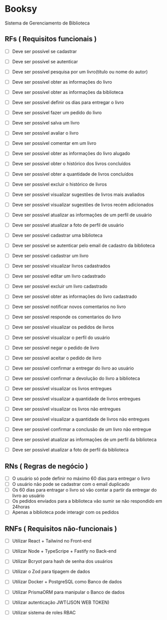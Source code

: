 # Booksy 

Sistema de Gerenciamento de Biblioteca

## RFs ( Requisitos funcionais )

- [ ] Deve ser possível se cadastrar
- [ ] Deve ser possível se autenticar
- [ ] Deve ser possível pesquisa por um livro(titulo ou nome do autor)
- [ ] Deve ser possível obter as informações do livro
- [ ] Deve ser possível obter as informações da biblioteca
- [ ] Deve ser possível definir os dias para entregar o livro
- [ ] Deve ser possível fazer um pedido do livro
- [ ] Deve ser possível salva um livro
- [ ] Deve ser possível avaliar o livro
- [ ] Deve ser possível comentar em um livro
- [ ] Deve ser possível obter as informações do livro alugado
- [ ] Deve ser possível obter o histórico dos livros concluídos
- [ ] Deve ser possível obter a quantidade de livros concluídos
- [ ] Deve ser possível excluir o histórico de livros
- [ ] Deve ser possível visualizar sugestões de livros mais avaliados
- [ ] Deve ser possível visualizar sugestões de livros recém adicionados
- [ ] Deve ser possível atualizar as informações de um perfil de usuário
- [ ] Deve ser possível atualizar a foto de perfil de usuário
- [ ] Deve ser possível cadastrar uma biblioteca
- [ ] Deve ser possível se autenticar pelo email de cadastro da biblioteca
- [ ] Deve ser possível cadastrar um livro
- [ ] Deve ser possível visualizar livros cadastrados
- [ ] Deve ser possível editar um livro cadastrado
- [ ] Deve ser possível excluir um livro cadastrado 
- [ ] Deve ser possível obter as informações do livro cadastrado
- [ ] Deve ser possível notificar novos comentarios no livro
- [ ] Deve ser possível responde os comentarios do livro
- [ ] Deve ser possível visualizar os pedidos de livros
- [ ] Deve ser possivel visualizar o perfil do usuário
- [ ] Deve ser possivel negar o pedido de livro 
- [ ] Deve ser possivel aceitar o pedido de livro 
- [ ] Deve ser possível confirmar a entregar do livro ao usuário
- [ ] Deve ser possível confirmar a devolução do livro a biblioteca
- [ ] Deve ser possível visualizar os livros entregues
- [ ] Deve ser possível visualizar a quantidade de livros entregues
- [ ] Deve ser possível visualizar os livros não entregues
- [ ] Deve ser possível visualizar a quantidade de livros não entregues
- [ ] Deve ser possível confirmar a conclusão de um livro não entregue
- [ ] Deve ser possível atualizar as informações de um perfil da biblioteca
- [ ] Deve ser possível atualizar a foto de perfil da biblioteca


## RNs ( Regras de negócio )

- [ ] O usuário só pode definir no máximo 60 dias para entregar o livro
- [ ] O usuário não pode se cadastrar com o email duplicado
- [ ] Os 60 dias para entragar o livro só vão contar a partir da entregar do livro ao usuário
- [ ] Os pedidos enviados para a biblioteca vão sumir se não respondido em 24horas
- [ ] Apenas a biblioteca pode interagir com os pedidos

## RNFs ( Requisitos não-funcionais )

- [ ] Utilizar React + Tailwind no Front-end
- [ ] Utilizar Node + TypeScripe + Fastify no Back-end
- [ ] Utilizar Bcryot para hash de senha dos usuários
- [ ] Utilizar o Zod para tipagem de dados
- [ ] Utilizar Docker + PostgreSQL como Banco de dados
- [ ] Utilizar PrismaORM para manipular o Banco de dados
- [ ] Utilizar autenticação JWT(JSON WEB TOKEN)
- [ ] Utilizar sistema de roles RBAC

